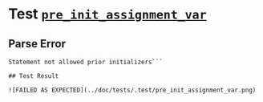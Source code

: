 # Test [`pre_init_assignment_var`](../doc/tests/statement_usage.md#L298)

## Parse Error

```,plain
Statement not allowed prior initializers```

## Test Result

![FAILED AS EXPECTED](../doc/tests/.test/pre_init_assignment_var.png)
